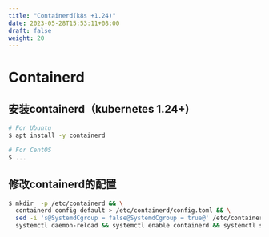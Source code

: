 ```yaml
---
title: "Containerd(k8s +1.24)"
date: 2023-05-28T15:53:11+08:00
draft: false
weight: 20
---
```


# Containerd

## 安装containerd（kubernetes 1.24+)

```bash
# For Ubuntu
$ apt install -y containerd

# For CentOS
$ ...
```

## 修改containerd的配置

```bash
$ mkdir  -p /etc/containerd && \
  containerd config default > /etc/containerd/config.toml && \
  sed -i 's@SystemdCgroup = false@SystemdCgroup = true@' /etc/containerd/config.toml && \
  systemctl daemon-reload && systemctl enable containerd && systemctl start containerd
```

